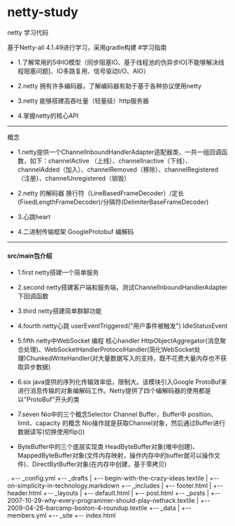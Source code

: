 # netty-study
netty 学习代码

基于Netty-all 4.1.49进行学习，采用gradle构建
#学习指南

- 1.了解常用的5中IO模型（同步阻塞IO、基于线程池的伪异步IO[不能够解决线程阻塞问题]、IO多路复用、信号驱动I/O、AIO）

- 2.netty 拥有许多编码器，了解编码器有助于基于各种协议使用netty

- 3.netty 能够搭建高吞吐量（轻量级）http服务器

- 4.掌握netty的核心API

--------------------------------------
概念

- 1.netty提供一个ChannelInboundHandlerAdapter适配器类，一共一组回调函数，如下：channelActive （上线）、channelInactive（下线）、channelAdded（加入）、channelRemoved（移除）、channelRegistered（注册）、channelUnregistered（销毁）

- 2.netty 的解码器 换行符（LineBasedFrameDecoder）/定长(FixedLengthFrameDecoder)/分隔符(DelimiterBaseFrameDecoder)

- 3.心跳heart

- 4.二进制传输框架 GoogleProtobuf 编解码

---------------------------------------
####  src/main包介绍
- 1.first  netty搭建一个简单服务

- 2.second netty搭建客户端和服务端，测试ChannelInboundHandlerAdapter下回调函数

- 3.third  netty搭建简单群聊功能

- 4.fourth netty心跳 userEventTriggered("用户事件被触发") IdleStatusEvent

- 5.fifth  netty中WebSocket 编程 核心handler HttpObjectAggregator(消息聚合处理)、WebSocketHandlerProtocolHandler(简化WebSocket处理)ChunkedWriteHandler(对大量数据写入的支持，既不花费大量内存也不获取异步数据)

- 6.six java提供的序列化传输效率低，限制大。该模块引入Google ProtoBuf来进行消息传输的对象编解码工作。Netty提供了四个编解码器的使用都是以"ProtoBuf"开头的类

- 7.seven Nio中的三个概念Selector Channel Buffer，Buffer中 position、limit、capacity 的概念 Nio操作就是获取Channel对象，然后通过Buffer进行数据读写(切换使用flip())

- ByteBuffer中的三个底层实现类 HeadByteBuffer对象(堆中创建)、MappedByteBuffer对象(文件内存映射，操作内存中的buffer就可以操作文件)、DirectBytBuffer对象(在内存中创建，基于零拷贝)

.
+-- _config.yml
+-- _drafts
|   +-- begin-with-the-crazy-ideas.textile
|   +-- on-simplicity-in-technology.markdown
+-- _includes
|   +-- footer.html
|   +-- header.html
+-- _layouts
|   +-- default.html
|   +-- post.html
+-- _posts
|   +-- 2007-10-29-why-every-programmer-should-play-nethack.textile
|   +-- 2009-04-26-barcamp-boston-4-roundup.textile
+-- _data
|   +-- members.yml
+-- _site
+-- index.html
